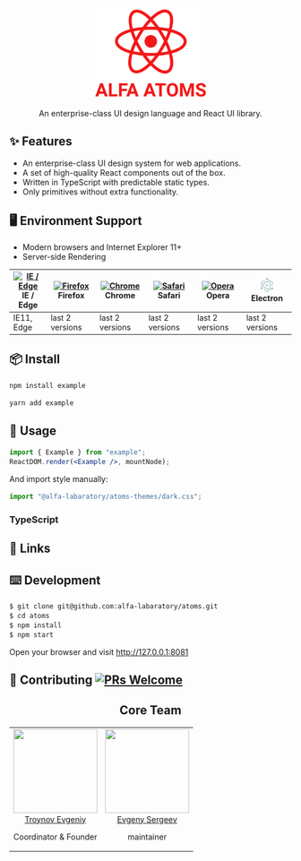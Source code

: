 <p align="center">
  <a href="http://ant.design">
    <img width="200" src="logo.svg">
  </a>
</p>

<div align="center">An enterprise-class UI design language and React UI library.</div>


## ✨ Features

- An enterprise-class UI design system for web applications.
- A set of high-quality React components out of the box.
- Written in TypeScript with predictable static types.
- Only primitives without extra functionality.

## 🖥 Environment Support

- Modern browsers and Internet Explorer 11+
- Server-side Rendering

| [<img src="https://raw.githubusercontent.com/alrra/browser-logos/master/src/edge/edge_48x48.png" alt="IE / Edge" width="24px" height="24px" />](http://godban.github.io/browsers-support-badges/)</br>IE / Edge | [<img src="https://raw.githubusercontent.com/alrra/browser-logos/master/src/firefox/firefox_48x48.png" alt="Firefox" width="24px" height="24px" />](http://godban.github.io/browsers-support-badges/)</br>Firefox | [<img src="https://raw.githubusercontent.com/alrra/browser-logos/master/src/chrome/chrome_48x48.png" alt="Chrome" width="24px" height="24px" />](http://godban.github.io/browsers-support-badges/)</br>Chrome | [<img src="https://raw.githubusercontent.com/alrra/browser-logos/master/src/safari/safari_48x48.png" alt="Safari" width="24px" height="24px" />](http://godban.github.io/browsers-support-badges/)</br>Safari | [<img src="https://raw.githubusercontent.com/alrra/browser-logos/master/src/opera/opera_48x48.png" alt="Opera" width="24px" height="24px" />](http://godban.github.io/browsers-support-badges/)</br>Opera | [<img src="https://raw.githubusercontent.com/alrra/browser-logos/master/src/electron/electron_48x48.png" alt="Electron" width="24px" height="24px" />](http://godban.github.io/browsers-support-badges/)</br>Electron |
| --------------------------------------------------------------------------------------------------------------------------------------------------------------------------------------------------------------- | ----------------------------------------------------------------------------------------------------------------------------------------------------------------------------------------------------------------- | ------------------------------------------------------------------------------------------------------------------------------------------------------------------------------------------------------------- | ------------------------------------------------------------------------------------------------------------------------------------------------------------------------------------------------------------- | --------------------------------------------------------------------------------------------------------------------------------------------------------------------------------------------------------- | --------------------------------------------------------------------------------------------------------------------------------------------------------------------------------------------------------------------- |
| IE11, Edge                                                                                                                                                                                           | last 2 versions                                                                                                                                                                                                   | last 2 versions                                                                                                                                                                                               | last 2 versions                                                                                                                                                                                               | last 2 versions                                                                                                                                                                                           | last 2 versions                                                                                                                                                                                                       |

## 📦 Install

```bash
npm install example
```

```bash
yarn add example
```

## 🔨 Usage

```jsx
import { Example } from "example";
ReactDOM.render(<Example />, mountNode);
```

And import style manually:

```jsx
import "@alfa-labaratory/atoms-themes/dark.css";
```

### TypeScript


## 🔗 Links

## ⌨️ Development

```bash
$ git clone git@github.com:alfa-labaratory/atoms.git
$ cd atoms
$ npm install
$ npm start
```

Open your browser and visit http://127.0.0.1:8081

## 🤝 Contributing [![PRs Welcome](https://img.shields.io/badge/PRs-welcome-brightgreen.svg?style=flat-square)](http://makeapullrequest.com)

<h2 align="center">Core Team</h2>

<table>
  <tbody>
    <tr>
      <td align="center" valign="top">
        <img width="150" height="150" src="https://avatars1.githubusercontent.com/u/4591518?s=460&v=4">
        <br>
        <a href="https://github.com/etroynov">Troynov Evgeniy</a>
        <p>Coordinator & Founder</p>
      </td>
      <td align="center" valign="top">
        <img width="150" height="150" src="https://avatars1.githubusercontent.com/u/109410?s=460&v=4">
        <br>
        <a href="https://github.com/SiebenSieben">Evgeny Sergeev</a>
        <p>maintainer</p>
      </td>
     </tr>
  </tbody>
</table>
